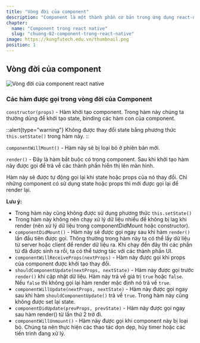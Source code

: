 ```yaml
---
title: "Vòng đời của component"
description: "Component là một thành phần cơ bản trong ứng dụng react-native. Mọi view, screen đều được kế thừa từ lớp component này."
chapter:
  name: "Component trong react native"
  slug: "chuong-02-component-trong-react-native"
image: https://kungfutech.edu.vn/thumbnail.png
position: 1
---
```


## Vòng đời của component

![Vòng đời của component react native](https://github.com/techmely/hoc-lap-trinh/assets/29374426/158ab286-e781-4bcb-87e5-22af5b7aa696)

### Các hàm được gọi trong vòng đời của Component

`constructor(props)` - Hàm khởi tạo component. Trong hàm này chúng ta thường dùng để khởi tạo state, binding các hàm con của component.

::alert{type="warning"}
Không được thay đổi state bằng phương thức `this.setState()` trong hàm này.
::

`componentWillMount()` - Hàm này sẽ bị loại bỏ ở phiên bản mới.

`render()` - Đây là hàm bắt buộc có trong component. Sau khi khởi tạo hàm này được gọi để trả về các thành phần hiển thị lên màn hình.

Hàm này sẽ được tự động gọi lại khi state hoặc props của nó thay đổi. Chỉ những component có sử dụng state hoặc props thì mới được gọi lại để render lại.

**Lưu ý:**

- Trong hàm này cũng không được sử dụng phương thức `this.setState()`
- Trong hàm này không nên chạy xử lý dữ liệu nhiều để không bị lag khi render (nên xử lý dữ liệu trong componentDidMount hoặc constructor).
- `componentDidMount()` - Hàm này sẽ được gọi ngay sau khi hàm `render()` lần đầu tiên được gọi. Thông thường trong hàm này ta có thể lấy dữ liệu từ server hoặc client để render dữ liệu ra. Khi chạy đến đây thì các phần từ đã được sinh ra rồi, ta có thể tương tác với các thành phần UI.
- `componentWillReceiveProps(nextProps)` - Hàm này được gọi khi props của component được khởi tạo thay đổi.
- `shouldComponentUpdate(nextProps, nextState)` - Hàm này được gọi trước `render()` khi cập nhật dữ liệu. Hàm này trả về giá trị `true` hoặc `false`. Nếu `false` thì không gọi lại hàm render mặc định nó trả về `true`.
- `componentWillUpdate(nextProps, nextState)` - Hàm này được gọi ngay sau khi hàm `shouldComponentUpdate()` trả về `true`. Trong hàm này cũng không được set lại state.
- `componentDidUpdate(prevProps, prevState)` - Hàm này được gọi ngay sau hàm render() từ lần thứ 2 trở đi.
- `componentWillUnmount()` - Hàm này được gọi khi component này bị loại bỏ. Chúng ta nên thực hiện các thao tác dọn dẹp, hủy timer hoặc các tiến trình đang xử lý.
